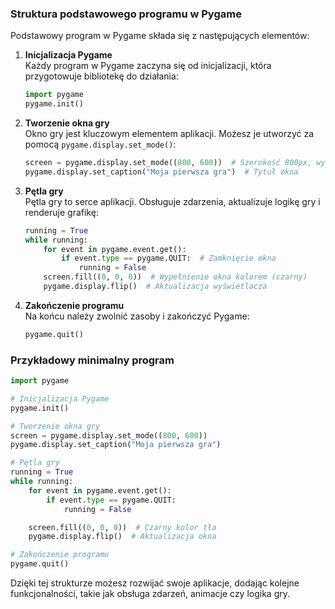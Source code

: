 ### Struktura podstawowego programu w Pygame

Podstawowy program w Pygame składa się z następujących elementów:

1. **Inicjalizacja Pygame**  
   Każdy program w Pygame zaczyna się od inicjalizacji, która przygotowuje bibliotekę do działania:  
   ```python
   import pygame
   pygame.init()
   ```

2. **Tworzenie okna gry**  
   Okno gry jest kluczowym elementem aplikacji. Możesz je utworzyć za pomocą `pygame.display.set_mode()`:  
   ```python
   screen = pygame.display.set_mode((800, 600))  # Szerokość 800px, wysokość 600px
   pygame.display.set_caption("Moja pierwsza gra")  # Tytuł okna
   ```

3. **Pętla gry**  
   Pętla gry to serce aplikacji. Obsługuje zdarzenia, aktualizuje logikę gry i renderuje grafikę:  
   ```python
   running = True
   while running:
       for event in pygame.event.get():
           if event.type == pygame.QUIT:  # Zamknięcie okna
               running = False
       screen.fill((0, 0, 0))  # Wypełnienie okna kolorem (czarny)
       pygame.display.flip()  # Aktualizacja wyświetlacza
   ```

4. **Zakończenie programu**  
   Na końcu należy zwolnić zasoby i zakończyć Pygame:  
   ```python
   pygame.quit()
   ```

### Przykładowy minimalny program
```python
import pygame

# Inicjalizacja Pygame
pygame.init()

# Tworzenie okna gry
screen = pygame.display.set_mode((800, 600))
pygame.display.set_caption("Moja pierwsza gra")

# Pętla gry
running = True
while running:
    for event in pygame.event.get():
        if event.type == pygame.QUIT:
            running = False

    screen.fill((0, 0, 0))  # Czarny kolor tła
    pygame.display.flip()  # Aktualizacja okna

# Zakończenie programu
pygame.quit()
```

Dzięki tej strukturze możesz rozwijać swoje aplikacje, dodając kolejne funkcjonalności, takie jak obsługa zdarzeń, animacje czy logika gry.
